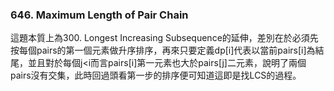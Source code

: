### 646. Maximum Length of Pair Chain
這題本質上為300. Longest Increasing Subsequence的延伸，差別在於必須先按每個pairs的第一個元素做升序排序，再來只要定義dp[i]代表以當前pairs[i]為結尾，並且對於每個j<i而言pairs[i]第一元素也大於pairs[j]二元素，說明了兩個pairs沒有交集，此時回過頭看第一步的排序便可知道這即是找LCS的過程。


